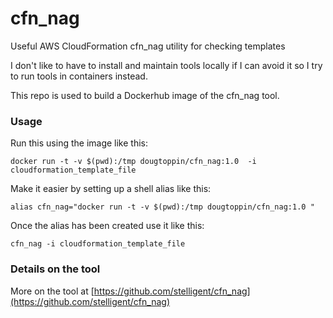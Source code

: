 # cfn_nag
Useful AWS CloudFormation cfn_nag utility for checking templates

I don't like to have to install and maintain tools locally if I can avoid it so I try to run tools in containers instead.

This repo is used to build a Dockerhub image of the cfn_nag tool.

### Usage

Run this using the image like this:

    docker run -t -v $(pwd):/tmp dougtoppin/cfn_nag:1.0  -i cloudformation_template_file

Make it easier by setting up a shell alias like this:

    alias cfn_nag="docker run -t -v $(pwd):/tmp dougtoppin/cfn_nag:1.0 "

Once the alias has been created use it like this:

    cfn_nag -i cloudformation_template_file

### Details on the tool

More on the tool at [https://github.com/stelligent/cfn_nag](https://github.com/stelligent/cfn_nag)

